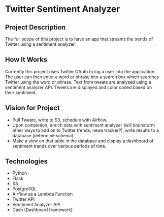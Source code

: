 # Twitter Sentiment Analyzer

## Project Description
The full scope of this project is to have an app that streams the trends of Twitter using a sentiment analyzer. 



## How It Works
Currently this project uses Twitter OAuth to log a user into the application. The user can then enter a word or phrase into a search box which searches Twitter using the word or phrase. Text from tweets are analyzed using a sentiment analyzer API. Tweets are displayed and color coded based on their sentiment.







## Vision for Project
- Pull Tweets, write to S3, schedule with Airflow.
- Upon completion, enrich data with sentiment analyzer (will brainstorm other ways to add on to Twitter trends; news tracker?), write results to a database (determine schema).
- Make a view on that table in the database and display a dashboard of sentiment trends over various periods of time.

## Technologies
- Python
- Flask
- S3
- PostgreSQL
- Airflow as a Lambda Function
- Twitter API
- Sentiment Analyzer API
- Dash (Dashboard framework)

